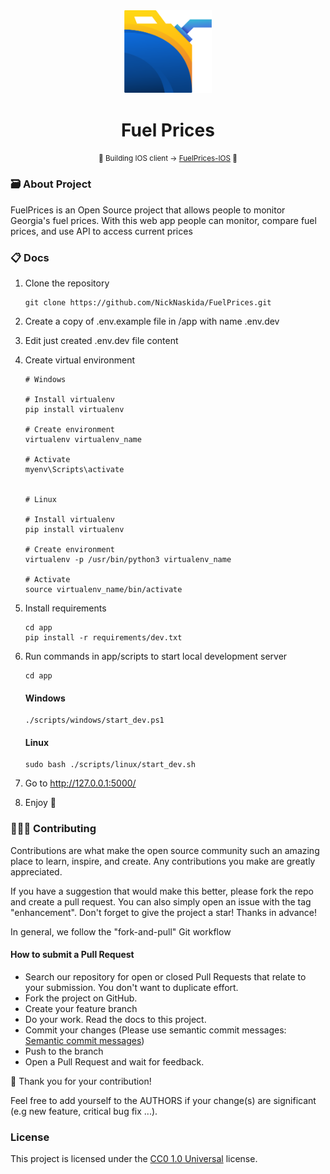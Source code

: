 <div align="center">
	<img src="./app/src/static/img/logo.png" width="140" title="Logo">
    <h1>Fuel Prices</h1>
    <small>🚧 Building IOS client -> <a href="https://github.com/NickNaskida/FuelPrices-IOS">FuelPrices-IOS</a> 🚧 </small>
</div>

### 🗃 About Project

FuelPrices is an Open Source project that allows people to monitor Georgia's fuel prices. With this web app people can
monitor, compare fuel prices, and use API to access current prices

### 📋 Docs

1. Clone the repository

    ```git
    git clone https://github.com/NickNaskida/FuelPrices.git
    ```

2. Create a copy of .env.example file in /app with name .env.dev

3. Edit just created .env.dev file content

4. Create virtual environment
   ```
   # Windows
   
   # Install virtualenv
   pip install virtualenv
   
   # Create environment
   virtualenv virtualenv_name
   
   # Activate
   myenv\Scripts\activate
   
   
   # Linux
   
   # Install virtualenv
   pip install virtualenv
   
   # Create environment
   virtualenv -p /usr/bin/python3 virtualenv_name
   
   # Activate
   source virtualenv_name/bin/activate
   ```

5. Install requirements
   ```
   cd app
   pip install -r requirements/dev.txt
   ```

6. Run commands in app/scripts to start local development server
    ```
    cd app
    ```

   #### Windows
    ```
    ./scripts/windows/start_dev.ps1
    ```

   #### Linux
    ```
    sudo bash ./scripts/linux/start_dev.sh
    ```

7. Go to http://127.0.0.1:5000/
8. Enjoy 💫

### 👨🏼‍🔬 Contributing

Contributions are what make the open source community such an amazing place to learn, inspire, and create. Any
contributions you make are greatly appreciated.

If you have a suggestion that would make this better, please fork the repo and create a pull request. You can also
simply open an issue with the tag "enhancement". Don't forget to give the project a star! Thanks in advance!

In general, we follow the "fork-and-pull" Git workflow

#### How to submit a Pull Request

- Search our repository for open or closed Pull Requests that relate to your submission. You don't want to duplicate
  effort.
- Fork the project on GitHub.
- Create your feature branch
- Do your work. Read the docs to this project.
- Commit your changes (Please use semantic commit
  messages: [Semantic commit messages](https://gist.github.com/joshbuchea/6f47e86d2510bce28f8e7f42ae84c716))
- Push to the branch
- Open a Pull Request and wait for feedback.

🎉 Thank you for your contribution!

Feel free to add yourself to the AUTHORS if your change(s) are significant (e.g new feature, critical bug fix ...).


### License

This project is licensed under the [CC0 1.0 Universal](https://creativecommons.org/publicdomain/zero/1.0/) license.